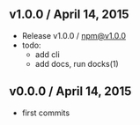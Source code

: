 

## v1.0.0 / April 14, 2015
- Release v1.0.0 / npm@v1.0.0
- todo:
  + add cli
  + add docs, run docks(1)

## v0.0.0 / April 14, 2015
- first commits